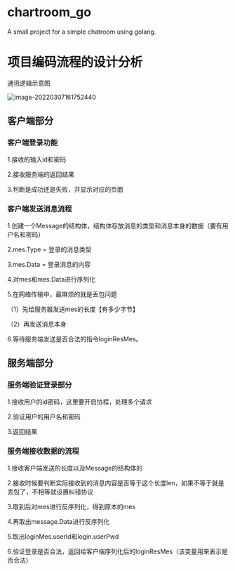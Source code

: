 # chartroom_go
A small project for a simple chatroom using golang.

# 项目编码流程的设计分析

通讯逻辑示意图

![image-20220307161752440](C:\Users\syt\AppData\Roaming\Typora\typora-user-images\image-20220307161752440.png)

## 客户端部分
### 客户端登录功能
1.接收的输入id和密码

2.接收服务端的返回结果

3.判断是成功还是失败，并显示对应的页面
### 客户端发送消息流程
1.创建一个Message的结构体，结构体存放消息的类型和消息本身的数据（要有用户名和密码）

2.mes.Type = 登录的消息类型

3.mes.Data = 登录消息的内容

4.对mes和mes.Data进行序列化

5.在网络传输中，最麻烦的就是丢包问题

（1）先给服务器发送mes的长度【有多少字节】

（2）再发送消息本身

6.等待服务端发送是否合法的指令loginResMes。

## 服务端部分
### 服务端验证登录部分
1.接收用户的id密码，这里要开启协程，处理多个请求

2.验证用户的用户名和密码

3.返回结果

### 服务端接收数据的流程
1.接收客户端发送的长度以及Message的结构体的

2.接收时候要判断实际接收到的消息内容是否等于这个长度len，如果不等于就是丢包了，不相等就设置纠错协议

3.取到后对mes进行反序列化，得到原本的mes

4.再取出message.Data进行反序列化

5.取出loginMes.userId和login.userPwd

6.验证登录是否合法，返回给客户端序列化后的loginResMes（该变量用来表示是否合法）
